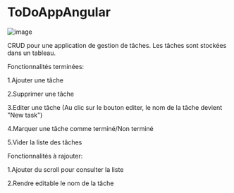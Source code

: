 # ToDoAppAngular

![image](https://github.com/Saliou96/ToDoAppAngular/assets/68548037/e34a59f0-fe65-4c50-931e-83c35ac047d3)


CRUD pour une application de gestion de tâches.
Les tâches sont stockées dans un tableau.

Fonctionnalités terminées:

1.Ajouter une tâche

2.Supprimer une tâche

3.Editer une tâche (Au clic sur le bouton editer, le nom de la tâche devient "New task")

4.Marquer une tâche comme terminé/Non terminé 

5.Vider la liste des tâches

Fonctionnalités à rajouter:

1.Ajouter du scroll pour consulter la liste

2.Rendre editable le nom de la tâche
